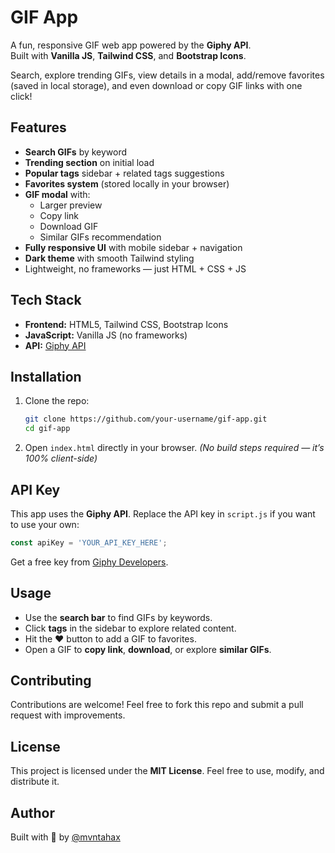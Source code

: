 # GIF App

A fun, responsive GIF web app powered by the **Giphy API**.  
Built with **Vanilla JS**, **Tailwind CSS**, and **Bootstrap Icons**.  

Search, explore trending GIFs, view details in a modal, add/remove favorites (saved in local storage), and even download or copy GIF links with one click!


## Features
- **Search GIFs** by keyword
- **Trending section** on initial load
- **Popular tags** sidebar + related tags suggestions
- **Favorites system** (stored locally in your browser)
- **GIF modal** with:
  - Larger preview
  - Copy link
  - Download GIF
  - Similar GIFs recommendation
- **Fully responsive UI** with mobile sidebar + navigation
- **Dark theme** with smooth Tailwind styling
- Lightweight, no frameworks — just HTML + CSS + JS

## Tech Stack
- **Frontend:** HTML5, Tailwind CSS, Bootstrap Icons  
- **JavaScript:** Vanilla JS (no frameworks)  
- **API:** [Giphy API](https://developers.giphy.com/)  


## Installation
1. Clone the repo:
   ```bash
   git clone https://github.com/your-username/gif-app.git
   cd gif-app
    ```

2. Open `index.html` directly in your browser.
   *(No build steps required — it’s 100% client-side)*

## API Key

This app uses the **Giphy API**.
Replace the API key in `script.js` if you want to use your own:

```js
const apiKey = 'YOUR_API_KEY_HERE';
````

Get a free key from [Giphy Developers](https://developers.giphy.com/).


## Usage

* Use the **search bar** to find GIFs by keywords.
* Click **tags** in the sidebar to explore related content.
* Hit the ❤️ button to add a GIF to favorites.
* Open a GIF to **copy link**, **download**, or explore **similar GIFs**.

## Contributing

Contributions are welcome! Feel free to fork this repo and submit a pull request with improvements.


## License

This project is licensed under the **MIT License**.
Feel free to use, modify, and distribute it.

## Author

Built with 💙 by [@mvntahax](https://github.com/mvntahax)
